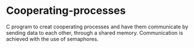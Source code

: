 # Cooperating-processes
C program to creat cooperating processes and have them communicate by sending data to each other, through a shared memory.
Communication is achieved with the use of semaphores.

